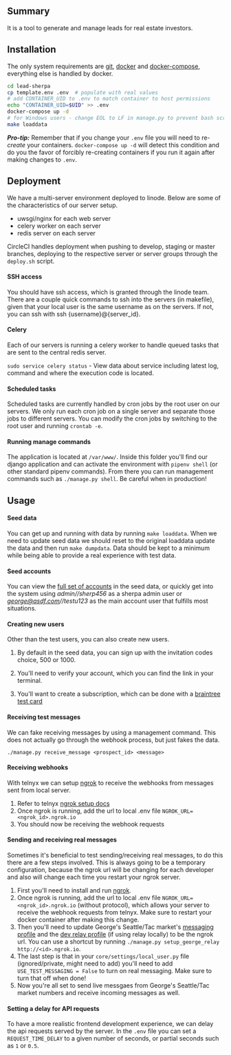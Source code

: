 ## Summary
It is a tool to generate and manage leads for real estate investors.

## Installation
The only system requirements are [git](https://git-scm.com/book/en/v2/Getting-Started-Installing-Git), [docker](https://docs.docker.com/install/) and [docker-compose](https://docs.docker.com/compose/install/), everything else is handled by docker.

```bash
cd lead-sherpa
cp template.env .env  # populate with real values
# add CONTAINER_UID to .env to match container to host permissions
echo "CONTAINER_UID=$UID" >> .env
docker-compose up -d
# for Windows users - change EOL to LF in manage.py to prevent bash script error
make loaddata
```

***Pro-tip:*** Remember that if you change your `.env` file you will need to re-*create* your containers.  `docker-compose up -d` will detect this condition and do you the favor of forcibly re-creating containers if you run it again after making changes to `.env`.

## Deployment
We have a multi-server environment deployed to linode. Below are some of the characteristics of our server setup.

- uwsgi/nginx for each web server
- celery worker on each server
- redis server on each server

CircleCI handles deployment when pushing to develop, staging or master branches, deploying to the respective server or server groups through the `deploy.sh` script.

#### SSH access
You should have ssh access, which is granted through the linode team. There are a couple quick commands to ssh into the servers (in makefile), given that your local user is the same username as on the servers. If not, you can ssh with ssh {username}@{server_id}.

#### Celery
Each of our servers is running a celery worker to handle queued tasks that are sent to the central redis server.

`sudo service celery status` - View data about service including  latest log, command and where the execution code is located.

#### Scheduled tasks
Scheduled tasks are currently handled by cron jobs by the root user on our servers. We only run each cron job on a single server and separate those jobs to different servers. You can modify the cron jobs by switching to the root user and running `crontab -e`.

#### Running manage commands
The application is located at `/var/www/`. Inside this folder you'll find our django application and can activate the environment with `pipenv shell` (or other standard pipenv commands). From there you can run management commands such as `./manage.py shell`. Be careful when in production!



## Usage

#### Seed data
You can get up and running with data by running `make loaddata`. When we need to update seed data we should reset to the original loaddata update the data and then run `make dumpdata`. Data should be kept to a minimum while being able to provide a real experience with test data.

#### Seed accounts

You can view the [full set of accounts](https://github.com/lead-sherpa/wiki/Test-Accounts) in the seed data, or quickly get into the system using *admin//sherp456* as a sherpa admin user or *george@asdf.com//testu123* as the main account user that fulfills most situations.

#### Creating new users

Other than the test users, you can also create new users.

1) By default in the seed data, you can sign up with the invitation codes choice, 500 or 1000.

2) You'll need to verify your account, which you can find the link in your terminal.

3) You'll want to create a subscription, which can be done with a [braintree test card](https://developers.braintreepayments.com/reference/general/testing/ruby#valid-card-numbers)

#### Receiving test messages
We can fake receiving messages by using a management command. This does not actually go through the webhook process, but just fakes the data.

`./manage.py receive_message <prospect_id> <message>`

#### Receiving webhooks
With telnyx we can setup [ngrok](https://ngrok.com/) to receive the webhooks from messages sent from local server.

1) Refer to telnyx [ngrok setup docs](https://developers.telnyx.com/docs/v2/development/ngrok)
2) Once ngrok is running, add the url to local .env file `NGROK_URL=<ngrok_id>.ngrok.io`
3) You should now be receiving the webhook requests

#### Sending and receiving real messages

Sometimes it's beneficial to test sending/receiving real messages, to do this there are a few steps involved. This is always going to be a temporary configuration, because the ngrok url will be changing for each developer and also will change each time you restart your ngrok server.

1) First you'll need to install and run [ngrok](https://ngrok.com/).
2) Once ngrok is running, add the url to local .env file `NGROK_URL=<ngrok_id>.ngrok.io` (without protocol), which allows your server to receive the webhook requests from telnyx. Make sure to restart your docker container after making this change.
3) Then you'll need to update George's Seattle/Tac market's [messaging profile](https://portal.telnyx.com/#/app/messaging/edit/4f3e5bb0-2619-4812-81ec-1d6968cb1de5) and the [dev relay profile](https://portal.telnyx.com/#/app/messaging/edit/37bc298e-6a06-4472-af3e-8b80d31c2379) (if using relay locally) to be the ngrok url. You can use a shortcut by running `./manage.py setup_george_relay http://<id>.ngrok.io`.
4) The last step is that in your `core/settings/local_user.py` file (ignored/private, might need to add) you'll need to add `USE_TEST_MESSAGING = False` to turn on real messaging. Make sure to turn that off when done!
5) Now you're all set to send live messgaes from George's Seattle/Tac market numbers and receive incoming messages as well.

#### Setting a delay for API requests
To have a more realistic frontend development experience, we can delay the api requests served by the server. In the `.env` file you can set a `REQUEST_TIME_DELAY` to a given number of seconds, or partial seconds such as `1` or `0.5`.
